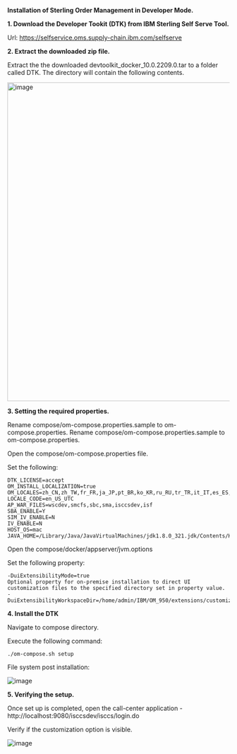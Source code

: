 **Installation of Sterling Order Management in Developer Mode.**

**1. Download the Developer Tookit (DTK) from IBM Sterling Self Serve Tool.**

Url: https://selfservice.oms.supply-chain.ibm.com/selfserve

**2. Extract the downloaded zip file.**

Extract the the downloaded devtoolkit_docker_10.0.2209.0.tar to a folder called DTK. The directory will contain the following contents.

<img width="721" alt="image" src="https://user-images.githubusercontent.com/93929892/205557005-006e3124-3605-493c-8407-a081940115fc.png">

**3. Setting the required properties.**

Rename compose/om-compose.properties.sample to om-compose.properties.
Rename compose/om-compose.properties.sample to om-compose.properties.

Open the compose/om-compose.properties file.

Set the following:
```PROP
DTK_LICENSE=accept
OM_INSTALL_LOCALIZATION=true
OM_LOCALES=zh_CN,zh_TW,fr_FR,ja_JP,pt_BR,ko_KR,ru_RU,tr_TR,it_IT,es_ES,de_DE,pl_PL
LOCALE_CODE=en_US_UTC
AP_WAR_FILES=wscdev,smcfs,sbc,sma,isccsdev,isf
SBA_ENABLE=Y
SIM_IV_ENABLE=N
IV_ENABLE=N
HOST_OS=mac
JAVA_HOME=/Library/Java/JavaVirtualMachines/jdk1.8.0_321.jdk/Contents/Home
```

Open the compose/docker/appserver/jvm.options

Set the following property:
```PROP
-DuiExtensibilityMode=true
Optional property for on-premise installation to direct UI customization files to the specified directory set in property value. 
-DuiExtensibilityWorkspaceDir=/home/admin/IBM/OM_950/extensions/customization 
```
**4. Install the DTK**

Navigate to compose directory.

Execute the following command:

```CMD
./om-compose.sh setup
```
File system post installation:

![image](https://user-images.githubusercontent.com/93929892/205564392-6999372e-0541-48bb-b044-e3201813356c.png)

**5. Verifying the setup.**

Once set up is completed, open the call-center application - http://localhost:9080/isccsdev/isccs/login.do

Verify if the customization option is visible.

![image](https://user-images.githubusercontent.com/93929892/205563366-fc72e152-e91e-4bb4-a5e3-b93780922e5d.png)
